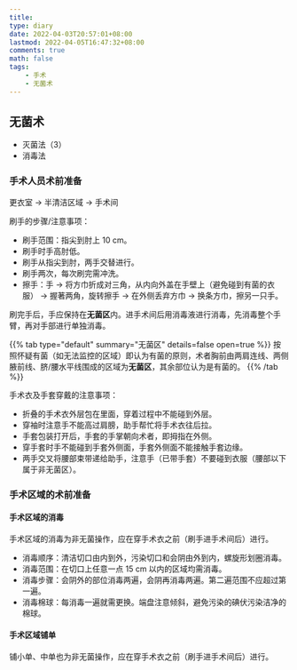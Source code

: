 ```yaml
---
title:
type: diary
date: 2022-04-03T20:57:01+08:00
lastmod: 2022-04-05T16:47:32+08:00
comments: true
math: false
tags:
    - 手术
    - 无菌术
---
```


## 无菌术

- 灭菌法（3）
- 消毒法

### 手术人员术前准备

更衣室 → 半清洁区域 → 手术间

刷手的步骤/注意事项：

- 刷手范围：指尖到肘上 10 cm。
- 刷手时手高肘低。
- 刷手从指尖到肘，两手交替进行。
- 刷手两次，每次刷完需冲洗。
- 擦手：手 → 将方巾折成对三角，从内向外盖在手壁上（避免碰到有菌的衣服） → 握著两角，旋转擦手 → 在外侧丢弃方巾 → 换条方巾，擦另一只手。

刷完手后，手应保持在**无菌区**内。进手术间后用消毒液进行消毒，先消毒整个手臂，再对手部进行单独消毒。

{{% tab type="default" summary="无菌区" details=false open=true %}}
按照怀疑有菌（如无法监控的区域）即认为有菌的原则，术者胸前由两肩连线、两侧腋前线、脐/腰水平线围成的区域为**无菌区**，其余部位认为是有菌的。
{{% /tab %}}

手术衣及手套穿戴的注意事项：

- 折叠的手术衣外层包在里面，穿着过程中不能碰到外层。
- 穿袖时注意手不能高过肩膀，助手帮忙将手术衣往后拉。
- 手套包装打开后，手套的手掌朝向术者，即拇指在外侧。
- 穿手套时手不能碰到手套外侧面，手套外侧面不能接触手套边缘。
- 两手交叉将腰部束带递给助手，注意手（已带手套）不要碰到衣服（腰部以下属于非无菌区）。

### 手术区域的术前准备

#### 手术区域的消毒

手术区域的消毒为非无菌操作，应在穿手术衣之前（刷手进手术间后）进行。

- 消毒顺序：清洁切口由内到外，污染切口和会阴由外到内，螺旋形划圈消毒。
- 消毒范围：在切口上任意一点 15 cm 以内的区域均需消毒。
- 消毒步骤：会阴外的部位消毒两遍，会阴再消毒两遍。第二遍范围不应超过第一遍。
- 消毒棉球：每消毒一遍就需更换。端盘注意倾斜，避免污染的碘伏污染洁净的棉球。

#### 手术区域铺单

铺小单、中单也为非无菌操作，应在穿手术衣之前（刷手进手术间后）进行。
